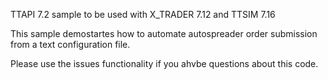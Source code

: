 TTAPI 7.2 sample to be used with X_TRADER 7.12 and TTSIM 7.16

This sample demostartes how to automate autospreader order submission from a text configuration file.  

Please use the issues functionality if you ahvbe questions about this code. 
